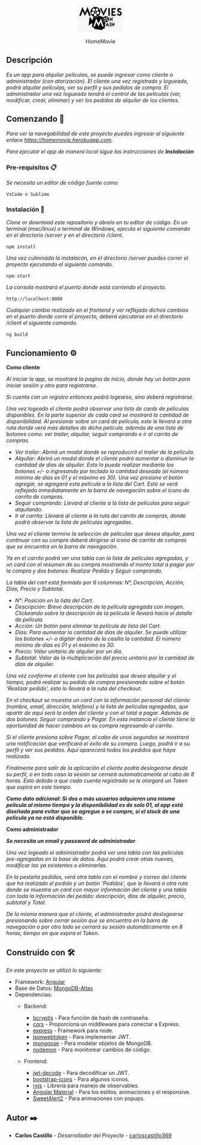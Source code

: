 <p align="center">
  <p align="center">
        <img src="/server/images/logo.png" alt="" height="72">
  </p>
  <p align="center">
    HomeMovie
  </p>
</p>

## Descripción

_Es un app para alquilar películas, se puede ingresar como cliente o administrador (con atorización). El cliente una vez registrado y logueado, podrá alquilar películas, ver su perfil y sus pedidos de compra. El administrador una vez logueado tendrá el control de las películas (ver, modificar, crear, eliminar) y ver los pedidos de alquiler de los clientes._

## Comenzando 🚀

_Para ver la navegabilidad de este proyecto puedes ingresar al siguiente enlace <https://homemovie.herokuapp.com>._

_Para ejecutar el app de manera local sigue las instrucciones de **Instalación**_

### Pre-requisitos 📋

_Se necesita un editor de código fuente como:_

```
VsCode o Sublime
```

### Instalación 🔧

_Clone or download este repositorio y abrelo en tu editor de código. En un terminal (mac/linux) o terminal de Windows, ejecuta el siguiente comando en el directorio /server y en el directorio /client._

```
npm install
```

_Una vez culminada la instalacón, en el directorio /server puedes correr el proyecto ejecutando el siguiente comando._

```
npm start
```

_La consola mostrará el puerto donde está corriendo el proyecto._

```
http://localhost:8080
```

_Cualquier cambio realizado en el frontend y ver reflejado dichos cambios en el puerto donde corre el proyecto, deberá ejecutarse en el directorio /client el siguiente comando._

```
ng build
```

## Funcionamiento ⚙️

**Como cliente**

_Al iniciar la app, se mostrará la pagína de inicio, donde hay un botón para iniciar sesión y otro para registrarse._

_Si cuenta con un registro entonces podrá logearse, sino deberá registrarse._

_Una vez logeado el cliente podrá observar una lista de cards de péliculas disponibles. En la parte superior de cada card se mostrará la cantidad de disponibilidad. Al presionar sobre un card de película, este le llevará a otra ruta donde verá más detalles de dicha película, además de una lista de botones como: ver trailer, alquilar, seguir comprando e ir al carrito de compras._ 

* _Ver trailer: Abrirá un modal donde se reproducirá el trailer de la película._
* _Alquilar: Abrirá un modal donde el cliente podrá aumentar o disminuir la cantidad de días de alquiler. Esto lo puede realizar mediante los botones +/- o ingresando por teclado la cantidad deseada (el número mínimo de días es 01 y el máximo es 30). Una vez presione el botón agregar, se agregará esta película a la lista del Cart. Estó se verá reflejado inmediatamente en la barra de navegación sobre el icono de carrito de compras._
* _Seguir comprando: Llevará al cliente a la lista de películas para seguir alquilando._
* _Ir al carrito: Llevará al cliente a la ruta del carrito de compras, donde podrá observar la lista de películas agregadas._

_Una vez el cliente termine la selección de películas que desea alquilar, para continuar con su compra deberá dirigirse al icono de carrito de compras que se encuentra en la barra de navegación._

_Ya en el carrito podrá ver una tabla con la lista de películas agregadas, y un card con el resumen de su compra mostrando el monto total a pagar por la compra y dos botones: Realizar Pedido y Seguir comprando._

_La tabla del cart está formado por 6 columnas: N°, Descripción, Acción, Días, Precio y Subtotal._

* _N°: Posición en la lista del Cart._
* _Descripción: Breve descripción de la película agregada con imagen. Clickeando sobre la descripción de la película le llevará hacia el detalle de película._
* _Acción: Un botón para eliminar la película de lista del Cart._
* _Días: Para aumentar la cantidad de días de alquiler. Se puede utilizar los botones +/- o digitar dentro de la casilla la cantidad. El número mínimo de días es 01 y el máximo es 30._
* _Precio: Valor unitario de alquiler por un día._
* _Subtotal: Valor de la multiplicación del precio unitario por la cantidad de días de alquiler._

_Una vez conforme el cliente con las películas que desea alquilar y el tiempo, podrá realizar su pedido de compra presionando sobre el botón 'Realizar pedido', esto lo llevará a la ruta del checkout._ 

_En el checkout se muestra un card con la información personal del cliente (nombre, email, dirección, teléfono) y la lista de películas agregadas, que apartir de aquí será la orden del cliente y con el total a pagar. Además de dos botones: Seguir comprando y Pagar. En esta instancia el cliente tiene la oportunidad de hacer cambios en su compra regresando al carrito._

_Si el cliente presiona sobre Pagar, al cabo de unos segundos se mostrará una notificación que verificará el éxito de su compra. Luego, podrá ir a su perfil y ver sus pedidos. Aquí aparecerá todos los pedidos que haya realizado._

_Finalmente para salir de la aplicación el cliente podrá deslogearse desde su perfil, o en todo caso la sesión se cerrará automatícamente al cabo de 8 horas. Esto debido a que cada cuenta registrada se le otorgará un Token que expira en este tiempo._

_**Como dato adicional: Si dos o más usuarios adquieren una misma película al mismo tiempo y la disponibilidad es de solo 01, al app está diseñada para evitar que se agregue o se compre, si el stock de una película ya no está disponible.**_

**Como administrador**

_**Se necesita un email y password de administrador**._

_Una vez logeado el administrador podrá ver una tabla con las películas pre-agregadas en la base de datos. Aquí podrá crear otras nuevas, modificar las ya existentes o eliminarlas._

_En la pestaña pedidos, verá otra tabla con el nombre y correo del cliente que ha realizado el pedido y un botón 'Pedidos', que le llevará a otra ruta donde se muestra un card con mayor información del cliente y una tabla con toda la información del pedido: descripción, días de alquiler, precio, subtotal y Total._

_De la misma manera que el cliente, el administrador podrá deslogearse presionando sobre cerrar sesión que se encuentra en la barra de navegación o por otro lado se cerrará su sesión automáticamente en 8 horas, tiempo en que expira el Token._

## Construido con 🛠️

_En este proyecto se utilizó lo siguiente:_

* Framework: [Angular](https://angular.io/)
* Base de Datos: [MongoDB-Atlas](https://www.mongodb.com/es/atlas)
* Dependencias: 
    + Backend:
        * [bcryptjs](https://www.npmjs.com/package/bcryptjs/) - Para función de hash de contraseña.
        * [cors](https://www.npmjs.com/package/cors) - Proporciona un middleware para conectar a Express.
        * [express](https://www.npmjs.com/package/express) - Framework para node.
        * [jsonwebtoken](https://www.npmjs.com/package/jsonwebtoken) - Para implementar JWT.
        * [mongoose](https://www.npmjs.com/package/mongoose) - Para modelar objetos de MongoDB.
        * [nodemon](https://www.npmjs.com/package/nodemon) - Para monitorear cambios de código.
    
    + Frontend:
        * [jwt-decode](https://www.npmjs.com/package/jwt-decode) - Para decodificar un JWT.
        * [bootstrap-icons](https://icons.getbootstrap.com/) - Para algunos iconos.
        * [rxjs](https://rxjs.dev/) - Librería para manejo de observables.
        * [Angular Material](https://material.angular.io/) - Para los estilos, animaciones y el responsive.
        * [SweetAlert2](https://sweetalert2.github.io/) - Para animaciones con popups.

## Autor ✒️

* **Carlos Castillo** - *Desarrollador del Proyecto* - [carloscastillo369](https://github.com/carloscastillo369)